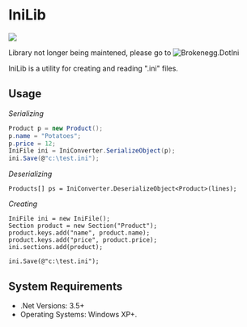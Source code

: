 # IniLib

![](https://img.shields.io/badge/status-deprecated-critical)


Library not longer being maintened, please go to ![Brokenegg.DotIni](https://github.com/brokenegg-io/Brokenegg.DotIni)

IniLib is a utility for creating and reading ".ini" files.  

## Usage

*Serializing*

```csharp
Product p = new Product();
p.name = "Potatoes";
p.price = 12;
IniFile ini = IniConverter.SerializeObject(p);
ini.Save(@"c:\test.ini");
```

*Deserializing*

```
Products[] ps = IniConverter.DeserializeObject<Product>(lines);
```
*Creating*

```
IniFile ini = new IniFile();
Section product = new Section("Product");
product.keys.add("name", product.name);
product.keys.add("price", product.price);
ini.sections.add(product);

ini.Save(@"c:\test.ini");
```

## System Requirements
* .Net Versions: 3.5+
* Operating Systems: Windows XP+.
